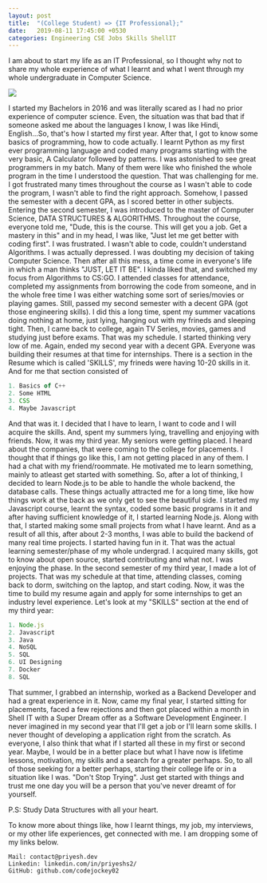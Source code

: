```yaml
---
layout: post
title:  "(College Student) => {IT Professional};"
date:   2019-08-11 17:45:00 +0530
categories: Engineering CSE Jobs Skills ShellIT
---
```


I am about to start my life as an IT Professional, so I thought why not to share my whole experience of what I learnt and what I went through my whole undergraduate in Computer Science.

<img src="https://docs.microsoft.com/en-us/media/learn/Product/Learn/learningpath_graphic.svg" class="center">

I started my Bachelors in 2016 and was literally scared as I had no prior experience of computer science. Even, the situation was that bad that if someone asked me about the languages I know, I was like Hindi, English...So, that's how I started my first year.
After that, I got to know some basics of programming, how to code actually. I learnt Python as my first ever programming language and coded many programs starting with the very basic, A Calculator followed by patterns. I was astonished to see great programmers in my batch. Many of them were like who finished the whole program in the time I understood the question. That was challenging for me. I got frustrated many times throughout the course as I wasn't able to code the program, I wasn't able to find the right approach.
Somehow, I passed the semester with a decent GPA, as I scored better in other subjects. Entering the second semester, I was introduced to the master of Computer Science, DATA STRUCTURES & ALGORITHMS. Throughout the course, everyone told me, "Dude, this is the course. This will get you a job. Get a mastery in this" and in my head, I was like, "Just let me get better with coding first". I was frustrated. I wasn't able to code, couldn't understand Algorithms. I was actually depressed. I was doubting my decision of taking Computer Science. Then after all this mess, a time come in everyone's life in which a man thinks "JUST, LET IT BE". I kinda liked that, and switched my focus from Algorithms to CS:GO. I attended classes for attendance, completed my assignments from borrowing the code from someone, and in the whole free time I was either watching some sort of series/movies or playing games.
Still, passed my second semester with a decent GPA (got those engineering skills).
I did this a long time, spent my summer vacations doing nothing at home, just lying, hanging out with my frineds and sleeping tight. Then, I came back to college, again TV Series, movies, games and studying just before exams. That was my schedule. I started thinking very low of me.
Again, ended my second year with a decent GPA. Everyone was building their resumes at that time for internships. There is a section in the Resume which is called 'SKILLS', my frineds were having 10-20 skills in it. And for me that section consisted of 
```javascript
1. Basics of C++
2. Some HTML
3. CSS
4. Maybe Javascript
```
And that was it. I decided that I have to learn, I want to code and I will acquire the skills.
And, spent my summers lying, travelling and enjoying with friends.
Now, it was my third year. My seniors were getting placed. I heard about the companies, that were coming to the college for placements. I thought that if things go like this, I am not getting placed in any of them. I had a chat with my friend/roommate. He motivated me to learn something, mainly to atleast get started with something.
So, after a lot of thinking, I decided to learn Node.js to be able to handle the whole backend, the database calls. These things actually attracted me for a long time, like how things work at the back as we only get to see the beautiful side.
I started my Javascript course, learnt the syntax, coded some basic programs in it and after having sufficient knowledge of it, I started learning Node.js. Along with that, I started making some small projects from what I have learnt. 
And as a result of all this, after about 2-3 months, I was able to build the backend of many real time projects. I started having fun in it. That was the actual learning semester/phase of my whole undergrad. I acquired many skills, got to know about open source, started contributing and what not. I was enjoying the phase. In the second semester of my third year, I made a lot of projects. That was my schedule at that time, attending classes, coming back to dorm, switching on the laptop, and start coding. Now, it was the time to build my resume again and apply for some internships to get an industry level experience. Let's look at my "SKILLS" section at the end of my third year:
```javascript
1. Node.js
2. Javascript
3. Java
4. NoSQL
5. SQL
6. UI Designing
7. Docker
8. SQL
```
That summer, I grabbed an internship, worked as a Backend Developer and had a great experience in it.
Now, came my final year, I started sitting for placements, faced a few rejections and then got placed within a month in Shell IT with a Super Dream offer as a Software Development Engineer.
I never imagined in my second year that I'll get a job or I'll learn some skills. I never thought of developing a application right from the scratch. 
As everyone, I also think that what if I started all these in my first or second year. Maybe, I would be in a better place but what I have now is lifetime lessons, motivation, my skills and a search for a greater perhaps.
So, to all of those seeking for a better perhaps, starting their college life or in a situation like I was. "Don't Stop Trying". Just get started with things and trust me one day you will be a person that you've never dreamt of for yourself.

P.S: Study Data Structures with all your heart.

To know more about things like, how I learnt things, my job, my interviews, or my other life experiences, get connected with me. I am dropping some of my links below.

```
Mail: contact@priyesh.dev
Linkedin: linkedin.com/in/priyeshs2/
GitHub: github.com/codejockey02
```

